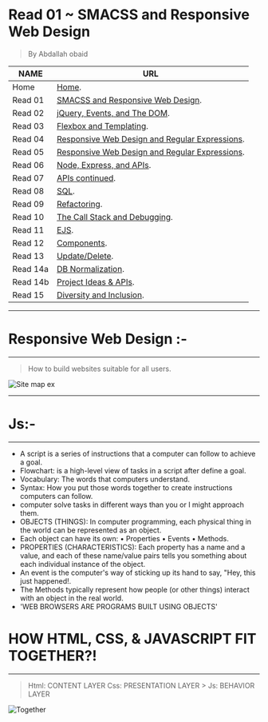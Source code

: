 # Read 01 ~ SMACSS and Responsive Web Design
> By Abdallah obaid

**NAME**     | **URL**
------------ | -------------
Home         | [Home](https://abdallah-obaid.github.io/reading-notes/).
 Read 01     | [SMACSS and Responsive Web Design](https://abdallah-obaid.github.io/reading-notes/class-01).
 Read 02     | [jQuery, Events, and The DOM](https://abdallah-obaid.github.io/reading-notes/class-02).
 Read 03     | [Flexbox and Templating](https://abdallah-obaid.github.io/reading-notes/class-03).
 Read 04     | [Responsive Web Design and Regular Expressions](https://abdallah-obaid.github.io/reading-notes/class-04).
 Read 05     | [Responsive Web Design and Regular Expressions](https://abdallah-obaid.github.io/reading-notes/class-05).
 Read 06     | [Node, Express, and APIs](https://abdallah-obaid.github.io/reading-notes/class-06).
 Read 07     | [APIs continued](https://abdallah-obaid.github.io/reading-notes/class-07).
 Read 08     | [SQL](https://abdallah-obaid.github.io/reading-notes/class-08).
 Read 09     | [Refactoring](https://abdallah-obaid.github.io/reading-notes/class-09).
 Read 10     | [The Call Stack and Debugging](https://abdallah-obaid.github.io/reading-notes/class-10).
 Read 11     | [EJS](https://abdallah-obaid.github.io/reading-notes/class-11).
 Read 12     | [Components](https://abdallah-obaid.github.io/reading-notes/class-12).
 Read 13     | [Update/Delete](https://abdallah-obaid.github.io/reading-notes/class-13).
 Read 14a    | [DB Normalization](https://abdallah-obaid.github.io/reading-notes/class-14a).
 Read 14b    | [Project Ideas & APIs](https://abdallah-obaid.github.io/reading-notes/class-14b).
 Read 15     | [Diversity and Inclusion](https://abdallah-obaid.github.io/reading-notes/class-15).
----------------------------------
# Responsive Web Design :-
----------------------------------
 > How to build websites suitable for all users.
 

![Site map ex](https://online.visual-paradigm.com/repository/images/4eca449a-3fba-43f1-bc43-817dcdde3d23.png)

----------------------------------
# Js:-
----------------------------------
* A script is a series of instructions that a computer can follow to achieve a goal.
* Flowchart: is a high-level view of tasks in a script after define a goal.
* Vocabulary: The words that computers understand. 
* Syntax: How you put those words together to create instructions computers can follow.
* computer solve tasks in different ways than you or I might approach them. 
* OBJECTS (THINGS): In computer programming, each physical thing in the world can be represented as an object. 
* Each object can have its own: • Properties • Events • Methods.
* PROPERTIES (CHARACTERISTICS): Each property has a name and a value, and each of these name/value pairs tells you something about each individual instance of the object. 
* An event is the computer's way of sticking up its hand to say, "Hey, this just happened!.
* The Methods typically represent how people (or other things) interact with an object in the real world.
* 'WEB BROWSERS ARE PROGRAMS BUILT USING OBJECTS' 

# HOW HTML, CSS, & JAVASCRIPT FIT TOGETHER?!
----------------------------------
  > Html: CONTENT LAYER 
   > Css: PRESENTATION LAYER 
    > Js: BEHAVIOR LAYER 


![Together](https://miro.medium.com/max/900/1*q99J7XLYVWgOt69E8IuXqw.gif)